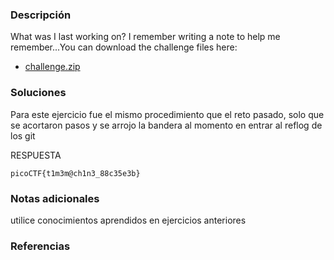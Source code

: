 ### Descripción 
What was I last working on? I remember writing a note to help me remember...You can download the challenge files here:

- [challenge.zip](https://artifacts.picoctf.net/c_titan/163/challenge.zip)

### Soluciones

Para este ejercicio fue el mismo procedimiento que el reto pasado, solo que se acortaron pasos y se arrojo la bandera al momento en entrar al reflog de los git

RESPUESTA

```
picoCTF{t1m3m@ch1n3_88c35e3b}
```


### Notas adicionales 

utilice conocimientos aprendidos en ejercicios anteriores

### Referencias 
